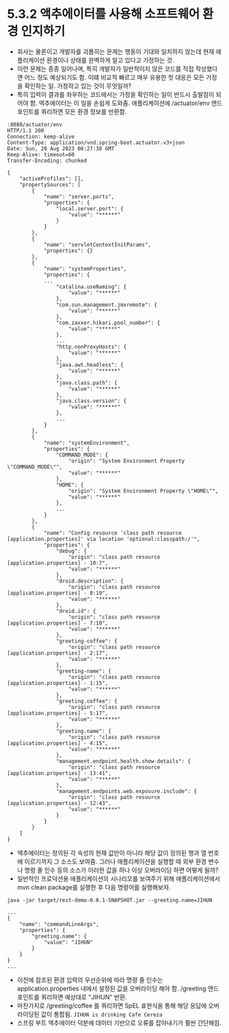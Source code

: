 # 5.3.2 액추에이터를 사용해 소프트웨어 환경 인지하기
- 회사는 물론이고 개발자를 괴롭히는 문제는 행동이 기대와 일치하지 않는데 현재 애플리케이션 환경이나 상태를 완벽하게 알고 있다고 가정하는 것.
- 이런 문제는 종종 일어나며, 특히 개발자가 일반적이지 않은 코드를 직접 작성했다면 어느 정도 예상되기도 함. 이떄 비교적 빠르고 매우 유용한 첫 대응은 모든 가정을 확인하는 일. 가정하고 있는 것이 무엇일까?
- 특히 입력이 결과를 좌우하는 코드에서는 가정을 확인하는 일이 반드시 출발점이 되어야 함. 액추에이터는 이 일을 손쉽게 도와줌. 애플리케이션에 /actuator/env 앤드포인트를 쿼리하면 모든 환경 정보를 반환함.
```text
:8080/actuator/env   
HTTP/1.1 200 
Connection: keep-alive
Content-Type: application/vnd.spring-boot.actuator.v3+json
Date: Sun, 20 Aug 2023 08:27:30 GMT
Keep-Alive: timeout=60
Transfer-Encoding: chunked

{
    "activeProfiles": [],
    "propertySources": [
        {
            "name": "server.ports",
            "properties": {
                "local.server.port": {
                    "value": "******"
                }
            }
        },
        {
            "name": "servletContextInitParams",
            "properties": {}
        },
        {
            "name": "systemProperties",
            "properties": {
            ...
                "catalina.useNaming": {
                    "value": "******"
                },
                "com.sun.management.jmxremote": {
                    "value": "******"
                },
                "com.zaxxer.hikari.pool_number": {
                    "value": "******"
                },
                ...
                "http.nonProxyHosts": {
                    "value": "******"
                },
                "java.awt.headless": {
                    "value": "******"
                },
                "java.class.path": {
                    "value": "******"
                },
                "java.class.version": {
                    "value": "******"
                },
                ...
            }
        },
        {
            "name": "systemEnvironment",
            "properties": {
                "COMMAND_MODE": {
                    "origin": "System Environment Property \"COMMAND_MODE\"",
                    "value": "******"
                },
                "HOME": {
                    "origin": "System Environment Property \"HOME\"",
                    "value": "******"
                },
                ...
            }
        },
        {
            "name": "Config resource 'class path resource [application.properties]' via location 'optional:classpath:/'",
            "properties": {
                "debug": {
                    "origin": "class path resource [application.properties] - 10:7",
                    "value": "******"
                },
                "droid.description": {
                    "origin": "class path resource [application.properties] - 8:19",
                    "value": "******"
                },
                "droid.id": {
                    "origin": "class path resource [application.properties] - 7:10",
                    "value": "******"
                },
                "greeting-coffee": {
                    "origin": "class path resource [application.properties] - 2:17",
                    "value": "******"
                },
                "greeting-name": {
                    "origin": "class path resource [application.properties] - 1:15",
                    "value": "******"
                },
                "greeting.coffee": {
                    "origin": "class path resource [application.properties] - 5:17",
                    "value": "******"
                },
                "greeting.name": {
                    "origin": "class path resource [application.properties] - 4:15",
                    "value": "******"
                },
                "management.endpoint.health.show-details": {
                    "origin": "class path resource [application.properties] - 13:41",
                    "value": "******"
                },
                "management.endpoints.web.exposure.include": {
                    "origin": "class path resource [application.properties] - 12:43",
                    "value": "******"
                }
            }
        }
    ]
}
```
- 액추에이터는 정의된 각 속성의 현재 값만이 아니라 해당 값이 정의된 행과 열 번호에 이르기까지 그 소스도 보여줌. 그러나 애플리케이션을 실행할 때 외부 환경 변수나 명령 줄 인수 등의 소스가 이러한 값을 하나 이상 오버라이딩
하면 어떻게 될까?
- 일반적인 프로덕션용 애플리케이션의 시나리오를 보여주기 위해 애플리케이션에서 mvn clean package를 실행한 후 다음 명령어를 실행해보자.
```text
java -jar target/rest-demo-0.0.1-SNAPSHOT.jar --greeting.name=JIHUN
```
```text
...
{
    "name": "commandLineArgs",
    "properties": {
        "greeting.name": {
            "value": "JIHUN"
        }
    }
}
...
```
- 이전에 참조된 환경 입력의 우선순위에 따라 명령 줄 인수는 application.properties 내에서 설정된 값을 오버라이딩 해야 함. /greeting 엔드포인트를 쿼리하면 예상대로 "JIHUN" 반환.
- 마찬가지로 /greeting/coffee 를 쿼리하면 SpEL 표현식을 통해 해당 응답에 오버라이딩된 값이 통합됨. `JIHUN is drinking Cafe Cereza`
- 스프링 부트 액추에이터 덕분에 데이터 기반으로 오류를 잡아내기가 훨씬 간단해짐.

